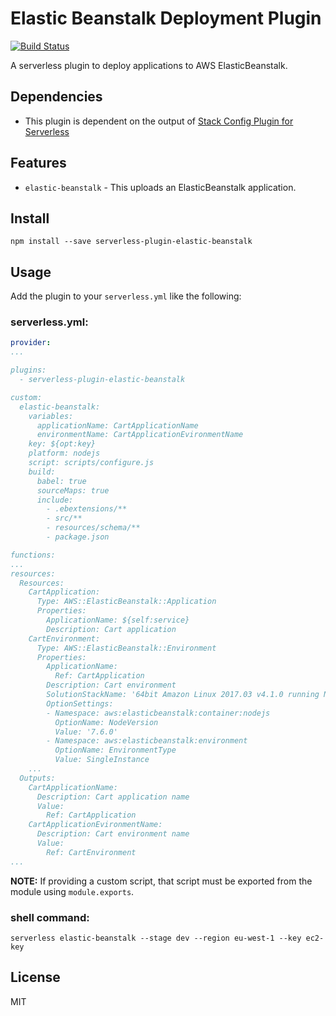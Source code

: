 # Elastic Beanstalk Deployment Plugin

[![Build Status](https://travis-ci.org/rawphp/serverless-plugin-elastic-beanstalk.svg?branch=master)](https://travis-ci.org/rawphp/serverless-plugin-elastic-beanstalk)

A serverless plugin to deploy applications to AWS ElasticBeanstalk.

## Dependencies

* This plugin is dependent on the output of [Stack Config Plugin for Serverless](https://www.npmjs.com/package/serverless-plugin-stack-config)

## Features

* `elastic-beanstalk` - This uploads an ElasticBeanstalk application.

## Install

```shell
npm install --save serverless-plugin-elastic-beanstalk
```

## Usage

Add the plugin to your `serverless.yml` like the following:

### serverless.yml:
```yaml
provider:
...

plugins:
  - serverless-plugin-elastic-beanstalk

custom:
  elastic-beanstalk:
    variables:
      applicationName: CartApplicationName
      environmentName: CartApplicationEvironmentName
    key: ${opt:key}
    platform: nodejs
    script: scripts/configure.js
    build:
      babel: true
      sourceMaps: true
      include:
        - .ebextensions/**
        - src/**
        - resources/schema/**
        - package.json

functions:
...
resources:
  Resources:
    CartApplication:
      Type: AWS::ElasticBeanstalk::Application
      Properties:
        ApplicationName: ${self:service}
        Description: Cart application
    CartEnvironment:
      Type: AWS::ElasticBeanstalk::Environment
      Properties:
        ApplicationName:
          Ref: CartApplication
        Description: Cart environment
        SolutionStackName: '64bit Amazon Linux 2017.03 v4.1.0 running Node.js'
        OptionSettings:
        - Namespace: aws:elasticbeanstalk:container:nodejs
          OptionName: NodeVersion
          Value: '7.6.0'
        - Namespace: aws:elasticbeanstalk:environment
          OptionName: EnvironmentType
          Value: SingleInstance
    ...
  Outputs:
    CartApplicationName:
      Description: Cart application name
      Value:
        Ref: CartApplication
    CartApplicationEvironmentName:
      Description: Cart environment name
      Value:
        Ref: CartEnvironment
...
```

**NOTE:** If providing a custom script, that script must be exported from the module using `module.exports`.

### shell command:
```shell
serverless elastic-beanstalk --stage dev --region eu-west-1 --key ec2-key
```

## License

MIT
